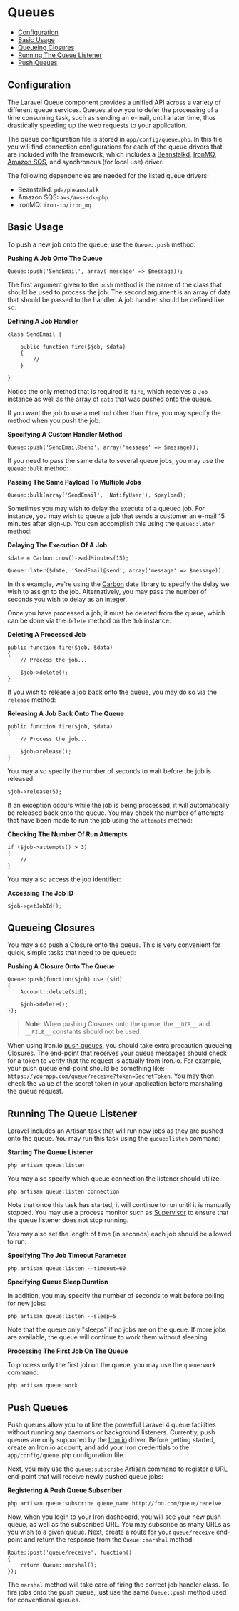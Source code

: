 # Queues

- [Configuration](#configuration)
- [Basic Usage](#basic-usage)
- [Queueing Closures](#queueing-closures)
- [Running The Queue Listener](#running-the-queue-listener)
- [Push Queues](#push-queues)

<a name="configuration"></a>
## Configuration

The Laravel Queue component provides a unified API across a variety of different queue services. Queues allow you to defer the processing of a time consuming task, such as sending an e-mail, until a later time, thus drastically speeding up the web requests to your application.

The queue configuration file is stored in `app/config/queue.php`. In this file you will find connection configurations for each of the queue drivers that are included with the framework, which includes a [Beanstalkd](http://kr.github.com/beanstalkd), [IronMQ](http://iron.io), [Amazon SQS](http://aws.amazon.com/sqs), and synchronous (for local use) driver.

The following dependencies are needed for the listed queue drivers:

- Beanstalkd: `pda/pheanstalk`
- Amazon SQS: `aws/aws-sdk-php`
- IronMQ: `iron-io/iron_mq`

<a name="basic-usage"></a>
## Basic Usage

To push a new job onto the queue, use the `Queue::push` method:

**Pushing A Job Onto The Queue**

	Queue::push('SendEmail', array('message' => $message));

The first argument given to the `push` method is the name of the class that should be used to process the job. The second argument is an array of data that should be passed to the handler. A job handler should be defined like so:

**Defining A Job Handler**

	class SendEmail {

		public function fire($job, $data)
		{
			//
		}

	}

Notice the only method that is required is `fire`, which receives a `Job` instance as well as the array of `data` that was pushed onto the queue.

If you want the job to use a method other than `fire`, you may specify the method when you push the job:

**Specifying A Custom Handler Method**

	Queue::push('SendEmail@send', array('message' => $message));

If you need to pass the same data to several queue jobs, you may use the `Queue::bulk` method:

**Passing The Same Payload To Multiple Jobs**

	Queue::bulk(array('SendEmail', 'NotifyUser'), $payload);

Sometimes you may wish to delay the execute of a queued job. For instance, you may wish to queue a job that sends a customer an e-mail 15 minutes after sign-up. You can accomplish this using the `Queue::later` method:

**Delaying The Execution Of A Job**

	$date = Carbon::now()->addMinutes(15);

	Queue::later($date, 'SendEmail@send', array('message' => $message));

In this example, we're using the [Carbon](https://github.com/briannesbitt/Carbon) date library to specify the delay we wish to assign to the job. Alternatively, you may pass the number of seconds you wish to delay as an integer.

Once you have processed a job, it must be deleted from the queue, which can be done via the `delete` method on the `Job` instance:

**Deleting A Processed Job**

	public function fire($job, $data)
	{
		// Process the job...

		$job->delete();
	}

If you wish to release a job back onto the queue, you may do so via the `release` method:

**Releasing A Job Back Onto The Queue**

	public function fire($job, $data)
	{
		// Process the job...

		$job->release();
	}

You may also specify the number of seconds to wait before the job is released:

	$job->release(5);

If an exception occurs while the job is being processed, it will automatically be released back onto the queue. You may check the number of attempts that have been made to run the job using the `attempts` method:

**Checking The Number Of Run Attempts**

	if ($job->attempts() > 3)
	{
		//
	}

You may also access the job identifier:

**Accessing The Job ID**

	$job->getJobId();

<a name="queueing-closures"></a>
## Queueing Closures

You may also push a Closure onto the queue. This is very convenient for quick, simple tasks that need to be queued:

**Pushing A Closure Onto The Queue**

	Queue::push(function($job) use ($id)
	{
		Account::delete($id);

		$job->delete();
	});

> **Note:** When pushing Closures onto the queue, the `__DIR__` and `__FILE__` constants should not be used.

When using Iron.io [push queues](#push-queues), you should take extra precaution queueing Closures. The end-point that receives your queue messages should check for a token to verify that the request is actually from Iron.io. For example, your push queue end-point should be something like: `https://yourapp.com/queue/receive?token=SecretToken`. You may then check the value of the secret token in your application before marshaling the queue request.

<a name="running-the-queue-listener"></a>
## Running The Queue Listener

Laravel includes an Artisan task that will run new jobs as they are pushed onto the queue. You may run this task using the `queue:listen` command:

**Starting The Queue Listener**

	php artisan queue:listen

You may also specify which queue connection the listener should utilize:

	php artisan queue:listen connection

Note that once this task has started, it will continue to run until it is manually stopped. You may use a process monitor such as [Supervisor](http://supervisord.org/) to ensure that the queue listener does not stop running.

You may also set the length of time (in seconds) each job should be allowed to run:

**Specifying The Job Timeout Parameter**

	php artisan queue:listen --timeout=60

**Specifying Queue Sleep Duration**

In addition, you may specify the number of seconds to wait before polling for new jobs:

	php artisan queue:listen --sleep=5

Note that the queue only "sleeps" if no jobs are on the queue. If more jobs are available, the queue will continue to work them without sleeping.

**Processing The First Job On The Queue**

To process only the first job on the queue, you may use the `queue:work` command:

	php artisan queue:work

<a name="push-queues"></a>
## Push Queues

Push queues allow you to utilize the powerful Laravel 4 queue facilities without running any daemons or background listeners. Currently, push queues are only supported by the [Iron.io](http://iron.io) driver. Before getting started, create an Iron.io account, and add your Iron credentials to the `app/config/queue.php` configuration file.

Next, you may use the `queue:subscribe` Artisan command to register a URL end-point that will receive newly pushed queue jobs:

**Registering A Push Queue Subscriber**

	php artisan queue:subscribe queue_name http://foo.com/queue/receive

Now, when you login to your Iron dashboard, you will see your new push queue, as well as the subscribed URL. You may subscribe as many URLs as you wish to a given queue. Next, create a route for your `queue/receive` end-point and return the response from the `Queue::marshal` method:

	Route::post('queue/receive', function()
	{
		return Queue::marshal();
	});

The `marshal` method will take care of firing the correct job handler class. To fire jobs onto the push queue, just use the same `Queue::push` method used for conventional queues.
